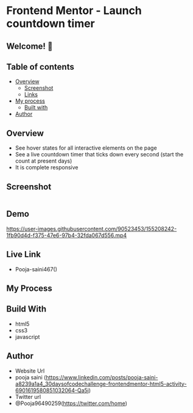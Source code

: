 # Frontend Mentor - Launch countdown timer


## Welcome! 👋

## Table of contents
- [Overview](#overview)
  - [Screenshot](#screenshot)
  - [Links](#links)
- [My process](#my-process)
  - [Built with](#built-with)
- [Author](#author)

## Overview
- See hover states for all interactive elements on the page
- See a live countdown timer that ticks down every second (start the count at present days)
- It is complete responsive

## Screenshot
<img src = "">

## Demo

https://user-images.githubusercontent.com/90523453/155208242-1fb90d4d-f375-47e6-97b4-32fda067d556.mp4



## Live Link
- Pooja-saini467()


## My Process
## Build With
- html5
- css3
- javascript

## Author
- Website Url
- pooja saini (https://www.linkedin.com/posts/pooja-saini-a8239a1a4_30daysofcodechallenge-frontendmentor-html5-activity-6901619580851032064-Qa5j)
- Twitter url
- @Pooja96490259(https://twitter.com/home)

